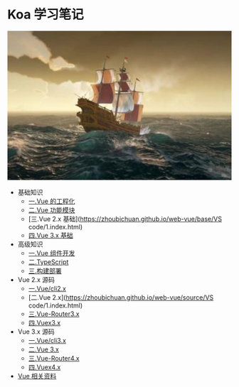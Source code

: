 # Koa 学习笔记

![一.Vue 的工程化](./src/.vuepress/public/home.png)

- 基础知识
  - [一.Vue 的工程化](https://zhoubichuan.github.io/web-vue/base/engine/1.index.html)
  - [二.Vue 功能模块](https://zhoubichuan.github.io/web-vue/base/project/1.index.html)
  - [三.Vue 2.x 基础](https://zhoubichuan.github.io/web-vue/base/VS code/1.index.html)
  - [四.Vue 3.x 基础](https://zhoubichuan.github.io/web-vue/base/vue3.x/1.index.html)
- 高级知识
  - [一.Vue 组件开发](https://zhoubichuan.github.io/web-vue/senior/component/1.index.html)
  - [二.TypeScript](https://zhoubichuan.github.io/web-vue/senior/typescript/1.index.html)
  - [三.构建部署](https://zhoubichuan.github.io/web-vue/senior/deploy/1.index.html)
- Vue 2.x 源码
  - [一.Vue/cli2.x](https://zhoubichuan.github.io/web-vue/source/vue-cli2.x/1.index.html)
  - [二.Vue 2.x](https://zhoubichuan.github.io/web-vue/source/VS code/1.index.html)
  - [三.Vue-Router3.x](https://zhoubichuan.github.io/web-vue/source/vue-router3.x/1.index.html)
  - [四.Vuex3.x](https://zhoubichuan.github.io/web-vue/source/vuex3.x/1.index.html)
- Vue 3.x 源码
  - [一.Vue/cli3.x](https://zhoubichuan.github.io/web-vue/source/vue-cli3.x/1.index.html)
  - [二.Vue 3.x](https://zhoubichuan.github.io/web-vue/source/vue3.x/1.index.html)
  - [三.Vue-Router4.x](https://zhoubichuan.github.io/web-vue/source/vue-router4.x/1.index.html)
  - [四.Vuex4.x](https://zhoubichuan.github.io/web-vue/source/vuex4.x/1.index.html)
- [Vue 相关资料](https://zhoubichuan.github.io/web-vue/source/vuex4.x/1.index.html)
